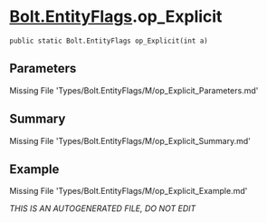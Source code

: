 # [Bolt.EntityFlags](Types/Bolt.EntityFlags.md).op_Explicit
`public static Bolt.EntityFlags op_Explicit(int a)`
## Parameters
Missing File 'Types/Bolt.EntityFlags/M/op_Explicit_Parameters.md'
## Summary
Missing File 'Types/Bolt.EntityFlags/M/op_Explicit_Summary.md'
## Example
Missing File 'Types/Bolt.EntityFlags/M/op_Explicit_Example.md'

*THIS IS AN AUTOGENERATED FILE, DO NOT EDIT*
